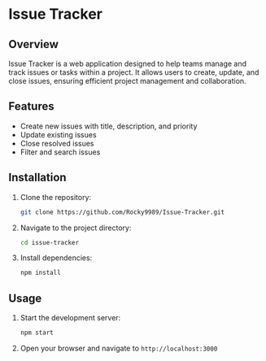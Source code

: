 # Issue Tracker

## Overview

Issue Tracker is a web application designed to help teams manage and track issues or tasks within a project. It allows users to create, update, and close issues, ensuring efficient project management and collaboration.

## Features

- Create new issues with title, description, and priority
- Update existing issues
- Close resolved issues
- Filter and search issues

## Installation

1. Clone the repository:
   ```sh
   git clone https://github.com/Rocky9989/Issue-Tracker.git
   ```
2. Navigate to the project directory:
   ```sh
   cd issue-tracker
   ```
3. Install dependencies:
   ```sh
   npm install
   ```

## Usage

1. Start the development server:
   ```sh
   npm start
   ```
2. Open your browser and navigate to `http://localhost:3000`
